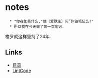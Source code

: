 # notes

```
  * "你在忙些什么,"他（爱默生）问“你做笔记么?" 
  * 所以我在今天做了第一次笔记.
```
梭罗就这样坚持了24年.

## Links
   * [目录](<preface.md>)
   * [LintCode](<lintcode.md>)
